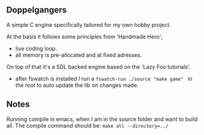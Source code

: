 
Doppelgangers
-------------

A simple C engine specifically tailored for my own hobby project.

At the basis it follows some principles from 'Handmade Hero';
- live coding loop.
- all memory is pre-allocated and at fixed adresses.

On top of that it's a SDL backed engine based on the 'Lazy Foo tutorials'.


- after fswatch is installed I run a `fswatch-run ./source "make game" ` in the root to auto update the lib on changes made.

Notes
-----

Running compile in emacs, when I am in the source folder and want to build all. The compile command should be:
`make all --directory=../`
